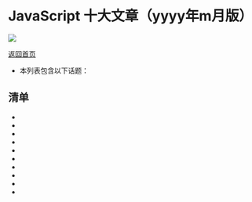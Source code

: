 # JavaScript 十大文章（yyyy年m月版）

![](./img/yyyymm.jpg )

[返回首页](https://github.com/hijiangtao/javascript-articles-monthly)

* 本列表包含以下话题：


## 清单

* []()
* []()
* []()
* []()
* []()
* []()
* []()
* []()
* []()
* []()